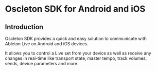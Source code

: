 # Oscleton SDK for Android and iOS

## Introduction

Oscleton SDK provides a quick and easy solution to communicate with Ableton Live on Android and iOS devices.

It allows you to control a Live set from your device as well as receive any changes in real-time like transport state, master tempo, track volumes, sends, device parameters and more.
